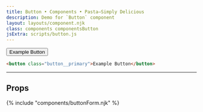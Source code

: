 ```yaml
---
title: Button • Components • Pasta—Simply Delicious
description: Demo for `Button` component
layout: layouts/component.njk
class: components componentsButton
jsExtra: scripts/button.js
---
```


<button id="buttonExample" class="button__primary">Example Button</button>

```html
<button class="button__primary">Example Button</button>
```

---

## Props

{% include "components/buttonForm.njk" %}